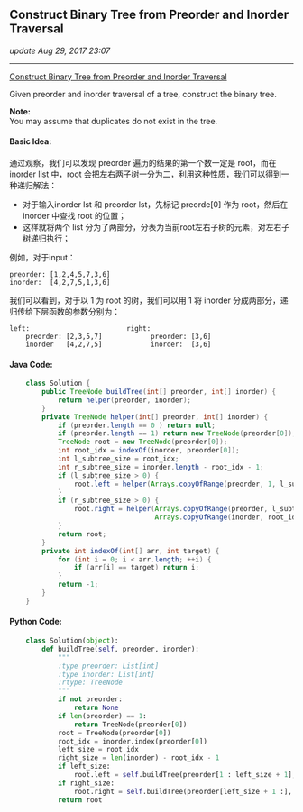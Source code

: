## Construct Binary Tree from Preorder and Inorder Traversal

_update Aug 29, 2017  23:07_

---

[Construct Binary Tree from Preorder and Inorder Traversal](https://leetcode.com/problems/construct-binary-tree-from-preorder-and-inorder-traversal/description//)



Given preorder and inorder traversal of a tree, construct the binary tree.

**Note:**  
You may assume that duplicates do not exist in the tree.



#### Basic Idea:

通过观察，我们可以发现 preorder 遍历的结果的第一个数一定是 root，而在 inorder list 中，root 会把左右两子树一分为二，利用这种性质，我们可以得到一种递归解法：

* 对于输入inorder lst 和 preorder lst，先标记 preorde\[0\] 作为 root，然后在 inorder 中查找 root 的位置；
* 这样就将两个 list 分为了两部分，分表为当前root左右子树的元素，对左右子树递归执行；

例如，对于input：

```
preorder: [1,2,4,5,7,3,6]
inorder:  [4,2,7,5,1,3,6]
```

我们可以看到，对于以 1 为 root 的树，我们可以用 1 将 inorder 分成两部分，递归传给下层函数的参数分别为：

```
left:                        right:
    preorder: [2,3,5,7]            preorder: [3,6]
    inorder   [4,2,7,5]            inorder:  [3,6]
```

#### Java Code:

```java
    class Solution {
        public TreeNode buildTree(int[] preorder, int[] inorder) {
            return helper(preorder, inorder);
        }
        private TreeNode helper(int[] preorder, int[] inorder) {
            if (preorder.length == 0 ) return null;
            if (preorder.length == 1) return new TreeNode(preorder[0]);
            TreeNode root = new TreeNode(preorder[0]);
            int root_idx = indexOf(inorder, preorder[0]);
            int l_subtree_size = root_idx;
            int r_subtree_size = inorder.length - root_idx - 1;
            if (l_subtree_size > 0) {
                root.left = helper(Arrays.copyOfRange(preorder, 1, l_subtree_size + 1), Arrays.copyOfRange(inorder, 0, root_idx));
            }
            if (r_subtree_size > 0) {
                root.right = helper(Arrays.copyOfRange(preorder, l_subtree_size + 1, preorder.length), 
                                    Arrays.copyOfRange(inorder, root_idx + 1, inorder.length));
            }
            return root;
        }
        private int indexOf(int[] arr, int target) {
            for (int i = 0; i < arr.length; ++i) {
                if (arr[i] == target) return i;
            }
            return -1;
        }
    }
```

#### Python Code:

```python
    class Solution(object):
        def buildTree(self, preorder, inorder):
            """
            :type preorder: List[int]
            :type inorder: List[int]
            :rtype: TreeNode
            """
            if not preorder:
                return None
            if len(preorder) == 1:
                return TreeNode(preorder[0])
            root = TreeNode(preorder[0])
            root_idx = inorder.index(preorder[0])
            left_size = root_idx
            right_size = len(inorder) - root_idx - 1
            if left_size:
                root.left = self.buildTree(preorder[1 : left_size + 1], inorder[0 : root_idx])
            if right_size:
                root.right = self.buildTree(preorder[left_size + 1 :], inorder[root_idx + 1 :])
            return root
```



